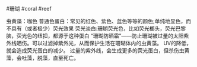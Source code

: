 
#珊瑚 #coral #reef 

虫黄藻：咖色
普通色蛋白：常见的红色、紫色、蓝色等等的颜色;单纯地显色，而不具有（或者极少）荧光效果
荧光淡白:珊瑚荧光色，比如荧光榔头，荧光巴黎脑，荧光色的纽扣，都源于这种蛋白
	“珊瑚防晒霜”——防止珊瑚被过量的太阳紫外线晒伤。可以过滤掉紫外光，从而保护生活在珊瑚体内的虫黄藻。
	UV的降低，就会造成荧光蛋白的减少。
	过量的紫外线，会生成更多的荧光蛋白，但杀伤虫黄藻，会吐藻，脱藻，直至死亡。























